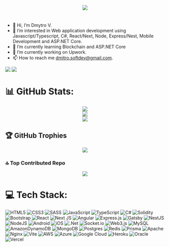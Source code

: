 
<div align="center">
  
  ![](https://readme-typing-svg.herokuapp.com/?font=Courgette&size=50&pause=1500&center=true&vCenter=true&random=false&width=800&height=80&lines=%E2%9C%A8+Frontend+developer+%E2%9C%A8;%E2%9C%A8+Backend+developer+%E2%9C%A8;%E2%9C%A8+Blockchain+developer+%E2%9C%A8;%E2%9C%A8+React%2FNext%2C+Express+Engineer+%E2%9C%A8;%E2%9C%A8+C%23%2FASP.NET+Engineer+%E2%9C%A8;%E2%9C%A8+8%2B+years+code+experience+%E2%9C%A8;%F0%9F%93%96+Learning+new+technologies+%F0%9F%93%96+)
  
</div>

# 
- 👋 Hi, I’m Dmytro V.
- 👀 I’m interested in Web application development using Javascript/Typescript, C#, React/Next, Node, Express/Nest, Mobile Development and ASP.NET Core.
- 🌱 I’m currently learning Blockchain and ASP.NET Core
- 🔭 I’m currently working on Upwork.
- 📫 How to reach me dmitro.softdev@gmail.com.

<!-- [![](https://visitcount.itsvg.in/api?id=xuanming-l&label=Visitors&icon=5&pretty=false)](https://visitcount.itsvg.in) -->
<!-- [![](https://visitcount.itsvg.in/api?id=xuanming-l&label=Visitors&icon=5&pretty=true)](https://visitcount.itsvg.in) -->
<!-- ![GitHub followers](https://img.shields.io/github/followers/xuanming-l) -->
<div>
    <img src="https://visitor-badge.laobi.icu/badge?page_id=dmytrovk" />
    <img src="https://img.shields.io/github/followers/dmytrovk?label=Follow&style=social" />
  
</div>

# 📊 GitHub Stats:
<div align="center">

![](https://github-readme-stats.vercel.app/api?username=dmytrovk&theme=dark&hide_border=false&include_all_commits=false&count_private=true)<br/>
![](https://github-readme-streak-stats.herokuapp.com/?user=dmytrovk&theme=dark&hide_border=false)<br/>
![](https://github-readme-stats.vercel.app/api/top-langs/?username=dmytrovk&theme=dark&hide_border=false&include_all_commits=false&count_private=true&layout=compact)

</div>

## 🏆 GitHub Trophies
<div align="center">
  
![](https://github-profile-trophy.vercel.app/?username=dmytrovk&theme=radical&no-frame=false&no-bg=true&margin-w=4)

</div>

### 🔝 Top Contributed Repo
<div align="center">
  
![](https://github-contributor-stats.vercel.app/api?username=dmytrovk&limit=5&theme=dark&combine_all_yearly_contributions=true)

</div>

# 💻 Tech Stack:

![HTML5](https://img.shields.io/badge/html5-%23E34F26.svg?style=for-the-badge&logo=html5&logoColor=white) 
![CSS3](https://img.shields.io/badge/css3-%231572B6.svg?style=for-the-badge&logo=css3&logoColor=white) 
![SASS](https://img.shields.io/badge/SASS-hotpink.svg?style=for-the-badge&logo=SASS&logoColor=white) 
![JavaScript](https://img.shields.io/badge/javascript-%23323330.svg?style=for-the-badge&logo=javascript&logoColor=%23F7DF1E) 
![TypeScript](https://img.shields.io/badge/typescript-%23007ACC.svg?style=for-the-badge&logo=typescript&logoColor=white) 
![C#](https://img.shields.io/badge/c%23-%23239120.svg?style=for-the-badge&logo=csharp&logoColor=white) 
![Solidity](https://img.shields.io/badge/Solidity-%23363636.svg?style=for-the-badge&logo=solidity&logoColor=white) 
![Bootstrap](https://img.shields.io/badge/bootstrap-%238511FA.svg?style=for-the-badge&logo=bootstrap&logoColor=white) 
![React](https://img.shields.io/badge/react-%2320232a.svg?style=for-the-badge&logo=react&logoColor=%2361DAFB) 
![Next JS](https://img.shields.io/badge/Next-black?style=for-the-badge&logo=next.js&logoColor=white) 
![Angular](https://img.shields.io/badge/angular-%23DD0031.svg?style=for-the-badge&logo=angular&logoColor=white) 
![Express.js](https://img.shields.io/badge/express.js-%23404d59.svg?style=for-the-badge&logo=express&logoColor=%2361DAFB) 
![Gatsby](https://img.shields.io/badge/Gatsby-%23663399.svg?style=for-the-badge&logo=gatsby&logoColor=white) 
![NestJS](https://img.shields.io/badge/nestjs-%23E0234E.svg?style=for-the-badge&logo=nestjs&logoColor=white) 
![NodeJS](https://img.shields.io/badge/node.js-6DA55F?style=for-the-badge&logo=node.js&logoColor=white) 
![Android](https://img.shields.io/badge/Android-34A853.svg?style=for-the-badge&logo=Android&logoColor=white)
![iOS](https://img.shields.io/badge/iOS-000000.svg?style=for-the-badge&logo=iOS&logoColor=white)
![.Net](https://img.shields.io/badge/.NET-5C2D91?style=for-the-badge&logo=.net&logoColor=white) 
![Socket.io](https://img.shields.io/badge/Socket.io-black?style=for-the-badge&logo=socket.io&badgeColor=010101) 
![Web3.js](https://img.shields.io/badge/web3.js-F16822?style=for-the-badge&logo=web3.js&logoColor=white) 
![MySQL](https://img.shields.io/badge/mysql-4479A1.svg?style=for-the-badge&logo=mysql&logoColor=white) 
![AmazonDynamoDB](https://img.shields.io/badge/Amazon%20DynamoDB-4053D6?style=for-the-badge&logo=Amazon%20DynamoDB&logoColor=white) 
![MongoDB](https://img.shields.io/badge/MongoDB-%234ea94b.svg?style=for-the-badge&logo=mongodb&logoColor=white) 
![Postgres](https://img.shields.io/badge/postgres-%23316192.svg?style=for-the-badge&logo=postgresql&logoColor=white) 
![Redis](https://img.shields.io/badge/redis-%23DD0031.svg?style=for-the-badge&logo=redis&logoColor=white) 
![Prisma](https://img.shields.io/badge/Prisma-3982CE?style=for-the-badge&logo=Prisma&logoColor=white)
![Apache](https://img.shields.io/badge/apache-%23D42029.svg?style=for-the-badge&logo=apache&logoColor=white) 
![Nginx](https://img.shields.io/badge/nginx-%23009639.svg?style=for-the-badge&logo=nginx&logoColor=white) 
![Vite](https://img.shields.io/badge/vite-%23646CFF.svg?style=for-the-badge&logo=vite&logoColor=white) 
![AWS](https://img.shields.io/badge/AWS-%23FF9900.svg?style=for-the-badge&logo=amazon-aws&logoColor=white) 
![Azure](https://img.shields.io/badge/azure-%230072C6.svg?style=for-the-badge&logo=microsoftazure&logoColor=white) 
![Google Cloud](https://img.shields.io/badge/GoogleCloud-%234285F4.svg?style=for-the-badge&logo=google-cloud&logoColor=white) 
![Heroku](https://img.shields.io/badge/heroku-%23430098.svg?style=for-the-badge&logo=heroku&logoColor=white) 
![Oracle](https://img.shields.io/badge/Oracle-F80000?style=for-the-badge&logo=oracle&logoColor=white) 
![Vercel](https://img.shields.io/badge/vercel-%23000000.svg?style=for-the-badge&logo=vercel&logoColor=white) 




<!-- Proudly created with GPRM ( https://gprm.itsvg.in ) -->
